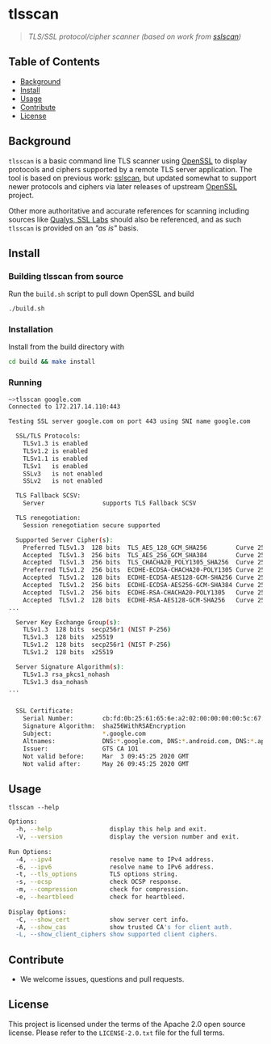 # tlsscan
> _TLS/SSL protocol/cipher scanner (based on work from [sslscan](https://github.com/rbsec/sslscan))_


## Table of Contents

- [Background](#background)
- [Install](#install)
- [Usage](#usage)
- [Contribute](#contribute)
- [License](#license)


## Background
`tlsscan` is a basic command line TLS scanner using [OpenSSL](https://www.openssl.org/) to display protocols and ciphers supported by a remote TLS server application.  The tool is based on previous work: [sslscan](https://github.com/rbsec/sslscan), but updated somewhat to support newer protocols and ciphers via later releases of upstream [OpenSSL](https://www.openssl.org/) project.

Other more authoritative and accurate references for scanning including sources like [Qualys, SSL Labs](https://www.ssllabs.com/ssltest/) should also be referenced, and as such `tlsscan` is provided on an _"as is"_ basis.


## Install

### Building tlsscan from source

Run the `build.sh` script to pull down OpenSSL and build
```sh
./build.sh
```

### Installation
Install from the build directory with
```sh
cd build && make install
```

### Running

```sh
~>tlsscan google.com
Connected to 172.217.14.110:443

Testing SSL server google.com on port 443 using SNI name google.com

  SSL/TLS Protocols:
    TLSv1.3 is enabled
    TLSv1.2 is enabled
    TLSv1.1 is enabled
    TLSv1   is enabled
    SSLv3   is not enabled
    SSLv2   is not enabled

  TLS Fallback SCSV:
    Server                supports TLS Fallback SCSV

  TLS renegotiation:
    Session renegotiation secure supported

  Supported Server Cipher(s):
    Preferred TLSv1.3  128 bits  TLS_AES_128_GCM_SHA256        Curve 25519 DHE 253
    Accepted  TLSv1.3  256 bits  TLS_AES_256_GCM_SHA384        Curve 25519 DHE 253
    Accepted  TLSv1.3  256 bits  TLS_CHACHA20_POLY1305_SHA256  Curve 25519 DHE 253
    Preferred TLSv1.2  256 bits  ECDHE-ECDSA-CHACHA20-POLY1305 Curve 25519 DHE 253
    Accepted  TLSv1.2  128 bits  ECDHE-ECDSA-AES128-GCM-SHA256 Curve 25519 DHE 253
    Accepted  TLSv1.2  256 bits  ECDHE-ECDSA-AES256-GCM-SHA384 Curve 25519 DHE 253
    Accepted  TLSv1.2  256 bits  ECDHE-RSA-CHACHA20-POLY1305   Curve 25519 DHE 253
    Accepted  TLSv1.2  128 bits  ECDHE-RSA-AES128-GCM-SHA256   Curve 25519 DHE 253
...             

  Server Key Exchange Group(s):
    TLSv1.3  128 bits  secp256r1 (NIST P-256)
    TLSv1.3  128 bits  x25519
    TLSv1.2  128 bits  secp256r1 (NIST P-256)
    TLSv1.2  128 bits  x25519

  Server Signature Algorithm(s):
    TLSv1.3 rsa_pkcs1_nohash
    TLSv1.3 dsa_nohash
...


  SSL Certificate:
    Serial Number:        cb:fd:0b:25:61:65:6e:a2:02:00:00:00:00:5c:67:5c
    Signature Algorithm:  sha256WithRSAEncryption
    Subject:              *.google.com
    Altnames:             DNS:*.google.com, DNS:*.android.com, DNS:*.appengine.google.com, DNS:*.cloud.google.com, DNS:*.crowdsource.google.com, DNS:*.g.co, ...
    Issuer:               GTS CA 1O1
    Not valid before:     Mar  3 09:45:25 2020 GMT
    Not valid after:      May 26 09:45:25 2020 GMT
```


## Usage
`tlsscan --help`

```sh
Options:
  -h, --help                display this help and exit.
  -V, --version             display the version number and exit.
  
Run Options:
  -4, --ipv4                resolve name to IPv4 address.
  -6, --ipv6                resolve name to IPv6 address.
  -t, --tls_options         TLS options string.
  -s, --ocsp                check OCSP response.
  -m, --compression         check for compression.
  -e, --heartbleed          check for heartbleed.
  
Display Options:
  -C, --show_cert           show server cert info.
  -A, --show_cas            show trusted CA's for client auth.
  -L, --show_client_ciphers show supported client ciphers.

```

## Contribute

- We welcome issues, questions and pull requests.


## License

This project is licensed under the terms of the Apache 2.0 open source license. Please refer to the `LICENSE-2.0.txt` file for the full terms.
